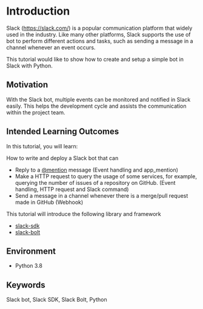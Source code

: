 # Introduction

Slack (https://slack.com/) is a popular communication platform that widely used in the industry. Like many other platforms, Slack supports the use of bot to perform different actions and tasks, such as sending a message in a channel whenever an event occurs.

This tutorial would like to show how to create and setup a simple bot in Slack with Python.

## Motivation

With the Slack bot, multiple events can be monitored and notified in Slack easily. This helps the development cycle and assists the communication within the project team.

## Intended Learning Outcomes

In this tutorial, you will learn:

How to write and deploy a Slack bot that can 
- Reply to a [@mention](https://slack.com/help/articles/205240127-Use-mentions-in-Slack#mention-someone) message (Event handling and app_mention)
- Make a HTTP request to query the usage of some services, for example, querying the number of issues of a repository on GitHub. (Event handling, HTTP request and Slack command)
- Send a message in a channel whenever there is a merge/pull request made in GitHub (Webhook)

This tutorial will introduce the following library and framework

- [slack-sdk](https://pypi.org/project/slack-sdk/)
- [slack-bolt](https://pypi.org/project/slack-bolt/)

## Environment

- Python 3.8

## Keywords

Slack bot, Slack SDK, Slack Bolt, Python